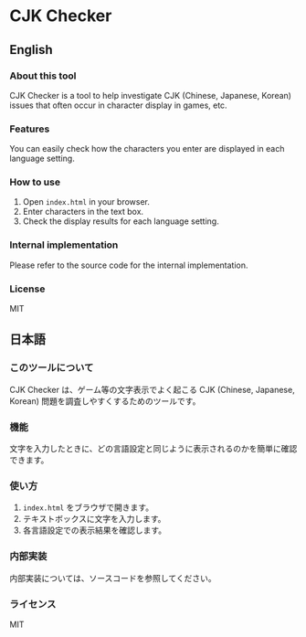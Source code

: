 # CJK Checker
## English
### About this tool
CJK Checker is a tool to help investigate CJK (Chinese, Japanese, Korean) issues that often occur in character display in games, etc.

### Features
You can easily check how the characters you enter are displayed in each language setting.

### How to use
1.  Open `index.html` in your browser.
2.  Enter characters in the text box.
3.  Check the display results for each language setting.

### Internal implementation
Please refer to the source code for the internal implementation.

### License
MIT

## 日本語
### このツールについて
CJK Checker は、ゲーム等の文字表示でよく起こる CJK (Chinese, Japanese, Korean) 問題を調査しやすくするためのツールです。

### 機能
文字を入力したときに、どの言語設定と同じように表示されるのかを簡単に確認できます。

### 使い方
1.  `index.html` をブラウザで開きます。
2.  テキストボックスに文字を入力します。
3.  各言語設定での表示結果を確認します。

### 内部実装
内部実装については、ソースコードを参照してください。

### ライセンス
MIT
